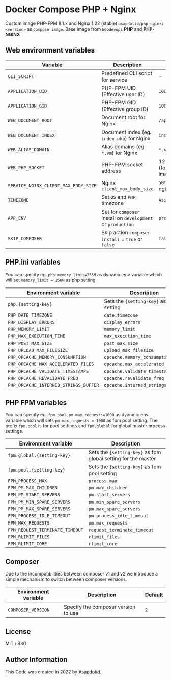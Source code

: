 # Docker Compose PHP + Nginx

Custom image PHP-FPM 8.1.x and Nginx 1.22 (stable) `asapdotid/php-nginx:<version>` as `compose image`.
Base image from `Webdevops` **PHP** and **PHP-NGINX**

## Web environment variables

| Variable                             | Description                                                 | Default                            |
| ------------------------------------ | ----------------------------------------------------------- | ---------------------------------- |
| `CLI_SCRIPT`                         | Predefined CLI script for service                           | -                                  |
| `APPLICATION_UID`                    | PHP-FPM UID (Effective user ID)                             | `1000`                             |
| `APPLICATION_GID`                    | PHP-FPM GID (Effective group ID)                            | `1000`                             |
| `WEB_DOCUMENT_ROOT`                  | Document root for Nginx                                     | `/app`                             |
| `WEB_DOCUMENT_INDEX`                 | Document index (eg. `index.php`) for Nginx                  | `index.php`                        |
| `WEB_ALIAS_DOMAIN`                   | Alias domains (eg. `*.vm`) for Nginx                        | `*.vm`                             |
| `WEB_PHP_SOCKET`                     | PHP-FPM socket address                                      | 127.0.0.1:9000 (for php-\* images) |
| `SERVICE_NGINX_CLIENT_MAX_BODY_SIZE` | Nginx `client_max_body_size`                                | `50m` (when nginx is used)         |
| `TIMEZONE`                           | Set `OS` and `PHP` timezone                                 | `Asia/Jakarta`                     |
| `APP_ENV`                            | Set for `composer` install on `development` or `production` | `production`                       |
| `SKIP_COMPOSER`                      | Skip action `composer install` = `true` or `false`          | `false`                            |

## PHP.ini variables

You can specify eg. `php.memory_limit=256M` as dynamic env variable which will set `memory_limit = 256M` as php setting.

| Environment variable                  | Description                             | Default   |
| ------------------------------------- | --------------------------------------- | --------- |
| `php.{setting-key}`                   | Sets the `{setting-key}` as php setting | -         |
| `PHP_DATE_TIMEZONE`                   | `date.timezone`                         | `UTC`     |
| `PHP_DISPLAY_ERRORS`                  | `display_errors`                        | `0`       |
| `PHP_MEMORY_LIMIT`                    | `memory_limit`                          | `512M`    |
| `PHP_MAX_EXECUTION_TIME`              | `max_execution_time`                    | `300`     |
| `PHP_POST_MAX_SIZE`                   | `post_max_size`                         | `50M`     |
| `PHP_UPLOAD_MAX_FILESIZE`             | `upload_max_filesize`                   | `50M`     |
| `PHP_OPCACHE_MEMORY_CONSUMPTION`      | `opcache.memory_consumption`            | `256`     |
| `PHP_OPCACHE_MAX_ACCELERATED_FILES`   | `opcache.max_accelerated_files`         | `7963`    |
| `PHP_OPCACHE_VALIDATE_TIMESTAMPS`     | `opcache.validate_timestamps`           | `default` |
| `PHP_OPCACHE_REVALIDATE_FREQ`         | `opcache.revalidate_freq`               | `default` |
| `PHP_OPCACHE_INTERNED_STRINGS_BUFFER` | `opcache.interned_strings_buffer`       | `16`      |

## PHP FPM variables

You can specify eg. `fpm.pool.pm.max_requests=1000` as dyanmic env variable which will sets `pm.max_requests = 1000` as fpm pool setting.
The prefix `fpm.pool` is for pool settings and `fpm.global` for global master process settings.

| Environment variable            | Description                                                   |
| ------------------------------- | ------------------------------------------------------------- |
| `fpm.global.{setting-key}`      | Sets the `{setting-key}` as fpm global setting for the master |
| `fpm.pool.{setting-key}`        | Sets the `{setting-key}` as fpm pool setting                  |
| `FPM_PROCESS_MAX`               | `process.max`                                                 |
| `FPM_PM_MAX_CHILDREN`           | `pm.max_children`                                             |
| `FPM_PM_START_SERVERS`          | `pm.start_servers`                                            |
| `FPM_PM_MIN_SPARE_SERVERS`      | `pm.min_spare_servers`                                        |
| `FPM_PM_MAX_SPARE_SERVERS`      | `pm.max_spare_servers`                                        |
| `FPM_PROCESS_IDLE_TIMEOUT`      | `pm.process_idle_timeout`                                     |
| `FPM_MAX_REQUESTS`              | `pm.max_requests`                                             |
| `FPM_REQUEST_TERMINATE_TIMEOUT` | `request_terminate_timeout`                                   |
| `FPM_RLIMIT_FILES`              | `rlimit_files`                                                |
| `FPM_RLIMIT_CORE`               | `rlimit_core`                                                 |

## Composer

Due to the incompatibilities between composer v1 and v2 we introduce a simple mechanism to switch between composer versions.

| Environment variable | Description                         | Default |
| -------------------- | ----------------------------------- | ------- |
| `COMPOSER_VERSION`   | Specify the composer version to use | `2`     |

## License

MIT / BSD

## Author Information

This Code was created in 2022 by [Asapdotid](https://github.com/asapdotid).
